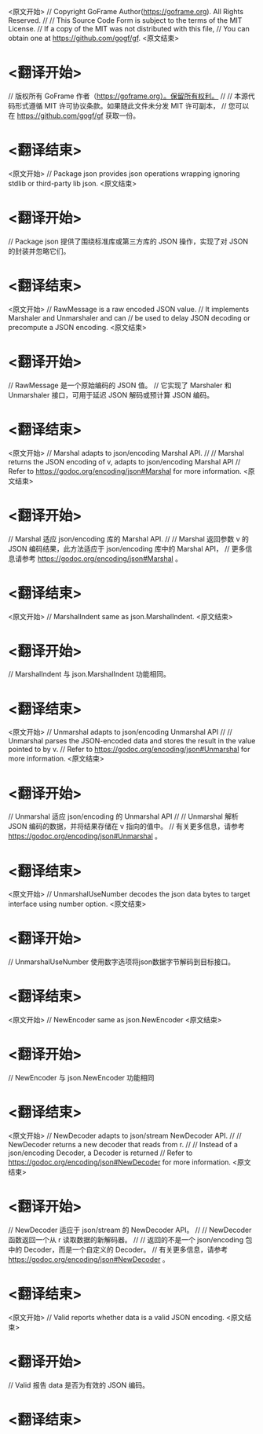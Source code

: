 
<原文开始>
// Copyright GoFrame Author(https://goframe.org). All Rights Reserved.
//
// This Source Code Form is subject to the terms of the MIT License.
// If a copy of the MIT was not distributed with this file,
// You can obtain one at https://github.com/gogf/gf.
<原文结束>

# <翻译开始>
// 版权所有 GoFrame 作者（https://goframe.org）。保留所有权利。
//
// 本源代码形式遵循 MIT 许可协议条款。如果随此文件未分发 MIT 许可副本，
// 您可以在 https://github.com/gogf/gf 获取一份。
# <翻译结束>


<原文开始>
// Package json provides json operations wrapping ignoring stdlib or third-party lib json.
<原文结束>

# <翻译开始>
// Package json 提供了围绕标准库或第三方库的 JSON 操作，实现了对 JSON 的封装并忽略它们。
# <翻译结束>


<原文开始>
// RawMessage is a raw encoded JSON value.
// It implements Marshaler and Unmarshaler and can
// be used to delay JSON decoding or precompute a JSON encoding.
<原文结束>

# <翻译开始>
// RawMessage 是一个原始编码的 JSON 值。
// 它实现了 Marshaler 和 Unmarshaler 接口，可用于延迟 JSON 解码或预计算 JSON 编码。
# <翻译结束>


<原文开始>
// Marshal adapts to json/encoding Marshal API.
//
// Marshal returns the JSON encoding of v, adapts to json/encoding Marshal API
// Refer to https://godoc.org/encoding/json#Marshal for more information.
<原文结束>

# <翻译开始>
// Marshal 适应 json/encoding 库的 Marshal API.
//
// Marshal 返回参数 v 的 JSON 编码结果，此方法适应于 json/encoding 库中的 Marshal API，
// 更多信息请参考 https://godoc.org/encoding/json#Marshal 。
# <翻译结束>


<原文开始>
// MarshalIndent same as json.MarshalIndent.
<原文结束>

# <翻译开始>
// MarshalIndent 与 json.MarshalIndent 功能相同。
# <翻译结束>


<原文开始>
// Unmarshal adapts to json/encoding Unmarshal API
//
// Unmarshal parses the JSON-encoded data and stores the result in the value pointed to by v.
// Refer to https://godoc.org/encoding/json#Unmarshal for more information.
<原文结束>

# <翻译开始>
// Unmarshal 适应 json/encoding 的 Unmarshal API
//
// Unmarshal 解析 JSON 编码的数据，并将结果存储在 v 指向的值中。
// 有关更多信息，请参考 https://godoc.org/encoding/json#Unmarshal 。
# <翻译结束>


<原文开始>
// UnmarshalUseNumber decodes the json data bytes to target interface using number option.
<原文结束>

# <翻译开始>
// UnmarshalUseNumber 使用数字选项将json数据字节解码到目标接口。
# <翻译结束>


<原文开始>
// NewEncoder same as json.NewEncoder
<原文结束>

# <翻译开始>
// NewEncoder 与 json.NewEncoder 功能相同
# <翻译结束>


<原文开始>
// NewDecoder adapts to json/stream NewDecoder API.
//
// NewDecoder returns a new decoder that reads from r.
//
// Instead of a json/encoding Decoder, a Decoder is returned
// Refer to https://godoc.org/encoding/json#NewDecoder for more information.
<原文结束>

# <翻译开始>
// NewDecoder 适应于 json/stream 的 NewDecoder API。
//
// NewDecoder 函数返回一个从 r 读取数据的新解码器。
//
// 返回的不是一个 json/encoding 包中的 Decoder，而是一个自定义的 Decoder。
// 有关更多信息，请参考 https://godoc.org/encoding/json#NewDecoder 。
# <翻译结束>


<原文开始>
// Valid reports whether data is a valid JSON encoding.
<原文结束>

# <翻译开始>
// Valid 报告 data 是否为有效的 JSON 编码。
# <翻译结束>

